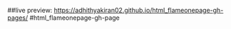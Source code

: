 ##live preview: https://adhithyakiran02.github.io/html_flameonepage-gh-pages/
#html_flameonepage-gh-page
